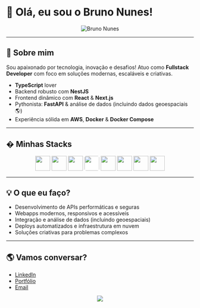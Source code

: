 # 👋 Olá, eu sou o Bruno Nunes!

<p align="center">
	<img src="https://capsule-render.vercel.app/api?type=waving&color=0:007acc,100:00c896&height=180&section=header&text=Bruno%20Nunes&fontSize=40&fontAlignY=35&desc=Fullstack%20Developer%20%7C%20TypeScript%20%7C%20Python%20%7C%20AWS&descSize=20&descAlign=62" alt="Bruno Nunes"/>
</p>

---

## 🚀 Sobre mim

Sou apaixonado por tecnologia, inovação e desafios! Atuo como **Fullstack Developer** com foco em soluções modernas, escaláveis e criativas.

- **TypeScript** lover
- Backend robusto com **NestJS**
- Frontend dinâmico com **React** & **Next.js**
- Pythonista: **FastAPI** & análise de dados (incluindo dados geoespaciais 🌎)
- Experiência sólida em **AWS**, **Docker** & **Docker Compose**

---

## �️ Minhas Stacks

<div align="center">
	<img src="https://cdn.jsdelivr.net/gh/devicons/devicon/icons/typescript/typescript-original.svg" width="40"/>
	<img src="https://cdn.jsdelivr.net/gh/devicons/devicon/icons/nestjs/nestjs-plain.svg" width="40"/>
	<img src="https://cdn.jsdelivr.net/gh/devicons/devicon/icons/react/react-original.svg" width="40"/>
	<img src="https://cdn.jsdelivr.net/gh/devicons/devicon/icons/nextjs/nextjs-original.svg" width="40" style="background:white;border-radius:5px;"/>
	<img src="https://cdn.jsdelivr.net/gh/devicons/devicon/icons/python/python-original.svg" width="40"/>
	<img src="https://cdn.jsdelivr.net/gh/devicons/devicon/icons/fastapi/fastapi-original.svg" width="40"/>
	<img src="https://cdn.jsdelivr.net/gh/devicons/devicon/icons/docker/docker-original.svg" width="40"/>
	<img src="https://cdn.jsdelivr.net/gh/devicons/devicon/icons/amazonwebservices/amazonwebservices-original.svg" width="40"/>
</div>

---

## 💡 O que eu faço?

- Desenvolvimento de APIs performáticas e seguras
- Webapps modernos, responsivos e acessíveis
- Integração e análise de dados (incluindo geoespaciais)
- Deploys automatizados e infraestrutura em nuvem
- Soluções criativas para problemas complexos

---

## 🌎 Vamos conversar?

- [LinkedIn](https://www.linkedin.com/in/brunonunestx/)
- [Portfólio](https://brunonunestx.com)
- [Email](mailto:brunonunestx@gmail.com)

<p align="center">
	<img src="https://capsule-render.vercel.app/api?type=waving&color=0:00c896,100:007acc&height=120&section=footer"/>
</p>
